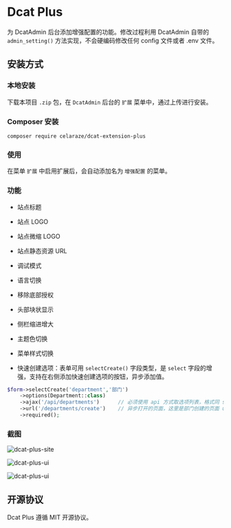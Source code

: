 # Dcat Plus

为 DcatAdmin 后台添加增强配置的功能。修改过程利用 DcatAdmin 自带的 `admin_setting()` 方法实现，不会硬编码修改任何 config 文件或者 .env 文件。

## 安装方式

### 本地安装

下载本项目 `.zip` 包，在 `DcatAdmin` 后台的 `扩展` 菜单中，通过上传进行安装。

### Composer 安装

`composer require celaraze/dcat-extension-plus`

### 使用

在菜单 `扩展` 中启用扩展后，会自动添加名为 `增强配置` 的菜单。

### 功能

- 站点标题

- 站点 LOGO

- 站点微缩 LOGO

- 站点静态资源 URL

- 调试模式

- 语言切换

- 移除底部授权

- 头部块状显示

- 侧栏缩进增大

- 主题色切换

- 菜单样式切换

- 快速创建选项：表单可用 `selectCreate()` 字段类型，是 `select` 字段的增强，支持在右侧添加快速创建选项的按钮，异步添加值。

```PHP
$form->selectCreate('department','部门')
    ->options(Department::class)
    ->ajax('/api/departments')      // 必须使用 api 方式取选项列表，格式同 select 字段的使用方法
    ->url('/departments/create')    // 异步打开的页面，这里是部门创建的页面 url
    ->required();
```

### 截图

![dcat-plus-site](https://chemex.celaraze.com/dcat-plus/dcat-plus-site.png)

![dcat-plus-ui](https://chemex.celaraze.com/dcat-plus/dcat-plus-ui.png)

![dcat-plus-ui](https://chemex.celaraze.com/dcat-plus/dcat-plus-field.png)

## 开源协议

Dcat Plus 遵循 MIT 开源协议。
